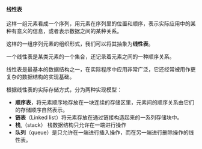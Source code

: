 #### 线性表

这样一组元素看成一个序列，用元素在序列里的位置和顺序，表示实际应用中的某种有意义的信息，或者表示数据之间的某种关系。

这样的一组序列元素的组织形式，我们可以将其抽象为**线性表**。

一个线性表是某类元素的一个集合，还记录着元素之间的一种顺序关系。

线性表是最基本的数据结构之一，在实际程序中应用非常广泛，它还经常被用作更复杂的数据结构的实现基础。

根据线性表的实际存储方式，分为两种实现模型：

- **顺序表**，将元素顺序地存放在一块连续的存储区里，元素间的顺序关系由它们的存储顺序自然表示。
- **链表**（Linked list）将元素存放在通过链接构造起来的一系列存储块中。
- **栈**,（stack） 栈数据结构只允许在一端进行操作
- **队列**（queue）是只允许在一端进行插入操作，而在另一端进行删除操作的线性表。

